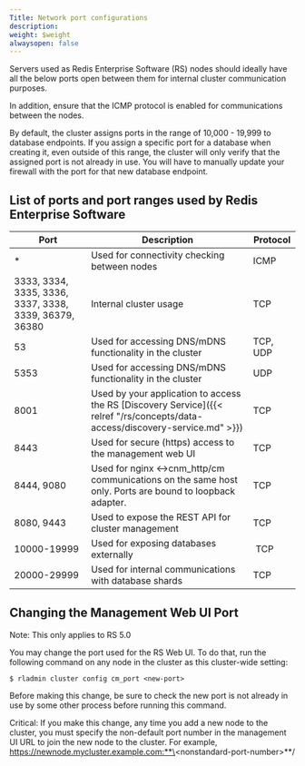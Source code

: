 ```yaml
---
Title: Network port configurations
description: 
weight: $weight
alwaysopen: false
---
```

Servers used as Redis Enterprise Software (RS) nodes should ideally have
all the below ports open between them for internal cluster communication
purposes.

In addition, ensure that the ICMP protocol is enabled for communications
between the nodes.

By default, the cluster assigns ports in the range of 10,000 - 19,999
to database endpoints. If you assign a specific port for a database when
creating it, even outside of this range, the cluster will only verify
that the assigned port is not already in use. You will have to manually
update your firewall with the port for that new database endpoint.

## List of ports and port ranges used by Redis Enterprise Software

| Port | Description | Protocol |
|------------|-----------------|-----------------|
| * | Used for connectivity checking between nodes | ICMP |
| 3333, 3334, 3335, 3336, 3337, 3338, 3339, 36379, 36380 | Internal cluster usage | TCP |
| 53 | Used for accessing DNS/mDNS functionality in the cluster | TCP, UDP |
| 5353 | Used for accessing DNS/mDNS functionality in the cluster | UDP |
| 8001 | Used by your application to access the RS [Discovery Service]({{< relref "/rs/concepts/data-access/discovery-service.md" >}}) | TCP |
| 8443 | Used for secure (https) access to the management web UI | TCP |
| 8444, 9080 | Used for nginx \<-\>cnm_http/cm communications on the same host only. Ports are bound to loopback adapter. | TCP |
| 8080, 9443 | Used to expose the REST API for cluster management | TCP |
| 10000-19999 | Used for exposing databases externally | TCP |
| 20000-29999 | Used for internal communications with database shards | TCP |

## Changing the Management Web UI Port

Note: This only applies to RS 5.0

You may change the port used for the RS Web UI. To do that, run the
following command on any node in the cluster as this cluster-wide
setting:

```src
$ rladmin cluster config cm_port <new-port>
```

Before making this change, be sure to check the new port is not already
in use by some other process before running this command.

Critical: If you make this change, any time you add a new node to the
cluster, you must specify the non-default port number in the management
UI URL to join the new node to the cluster. For example,
https://newnode.mycluster.example.com:**\<nonstandard-port-number\>**/
